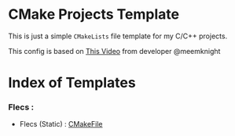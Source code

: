 # CMake Projects Template

This is just a simple `CMakeLists` file template for my C/C++ projects.

This config is based on [This Video](https://www.youtube.com/watch?v=IBgfeZME2Vw) from developer @meemknight

# Index of Templates

### Flecs :
- Flecs (Static) : [CMakeFile](./presets/flecsCMake.txt)